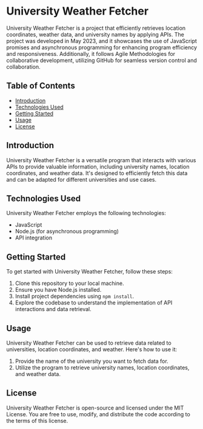 # University Weather Fetcher

University Weather Fetcher is a project that efficiently retrieves location coordinates, weather data, and university names by applying APIs. The project was developed in May 2023, and it showcases the use of JavaScript promises and asynchronous programming for enhancing program efficiency and responsiveness. Additionally, it follows Agile Methodologies for collaborative development, utilizing GitHub for seamless version control and collaboration.

## Table of Contents

- [Introduction](#introduction)
- [Technologies Used](#technologies-used)
- [Getting Started](#getting-started)
- [Usage](#usage)
- [License](#license)

## Introduction

University Weather Fetcher is a versatile program that interacts with various APIs to provide valuable information, including university names, location coordinates, and weather data. It's designed to efficiently fetch this data and can be adapted for different universities and use cases.

## Technologies Used

University Weather Fetcher employs the following technologies:

- JavaScript
- Node.js (for asynchronous programming)
- API integration

## Getting Started

To get started with University Weather Fetcher, follow these steps:

1. Clone this repository to your local machine.
2. Ensure you have Node.js installed.
3. Install project dependencies using `npm install`.
4. Explore the codebase to understand the implementation of API interactions and data retrieval.

## Usage

University Weather Fetcher can be used to retrieve data related to universities, location coordinates, and weather. Here's how to use it:

1. Provide the name of the university you want to fetch data for.
2. Utilize the program to retrieve university names, location coordinates, and weather data.

## License

University Weather Fetcher is open-source and licensed under the MIT License. You are free to use, modify, and distribute the code according to the terms of this license.
